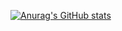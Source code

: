 [![Anurag's GitHub stats](https://github-readme-stats.vercel.app/api?username=DominicV1)](https://github.com/anuraghazra/github-readme-stats)
